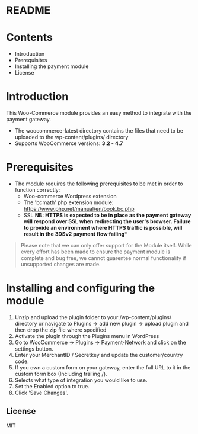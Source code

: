 # README

# Contents

- Introduction
- Prerequisites
- Installing the payment module
- License

# Introduction

This Woo-Commerce module provides an easy method to integrate with the payment gateway.
 - The woocommerce-latest directory contains the files that need to be uploaded to the wp-content/plugins/ directory
 - Supports WooCommerce versions: **3.2 - 4.7**

# Prerequisites

- The module requires the following prerequisites to be met in order to function correctly:
    - Woo-commerce Wordpress extension
    - The 'bcmath' php extension module: https://www.php.net/manual/en/book.bc.php
    - SSL **NB: HTTPS is expected to be in place as the payment gateway will respond over SSL when redirecting the user's browser. Failure to provide an environment where HTTPS traffic is possible, will result in the 3DSv2 payment flow failing***

> Please note that we can only offer support for the Module itself. While every effort has been made to ensure the payment module is complete and bug free, we cannot guarentee normal functionality if unsupported changes are made.

# Installing and configuring the module

1. Unzip and upload the plugin folder to your /wp-content/plugins/ directory or navigate to Plugins -> add new plugin -> upload plugin and then drop the zip file where specified
2. Activate the plugin through the Plugins menu in WordPress
3. Go to WooCommerce -> Plugins -> Payment-Network and click on the settings button.
4. Enter your MerchantID / Secretkey and update the customer/country code.
5. If you own a custom form on your gateway, enter the full URL to it in the custom form box (Including trailing /).
6. Selects what type of integration you would like to use.
7. Set the Enabled option to true.
8. Click 'Save Changes'.

License
----
MIT